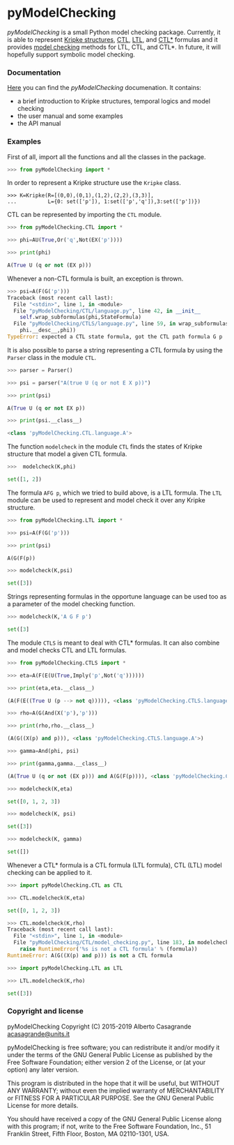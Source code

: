 # pyModelChecking
*pyModelChecking* is a small Python model checking package. Currently, it is able to represent
[Kripke structures][Kripke], [CTL][CTL], [LTL][LTL], and [CTL*][CTLS] formulas and
it provides [model checking][modelchecking] methods for LTL, CTL, and CTL*.
In future, it will hopefully support symbolic model checking.

[Kripke]: https://en.wikipedia.org/wiki/Kripke_structure_%28model_checking%29
[CTL]: https://en.wikipedia.org/wiki/Computation_tree_logic
[modelchecking]: https://en.wikipedia.org/wiki/Model_checking
[LTL]: https://en.wikipedia.org/wiki/Linear_temporal_logic
[CTLS]: https://en.wikipedia.org/wiki/CTL*

### Documentation

[Here][last_doc] you can find the *pyModelChecking* documenation. It contains:
* a brief introduction to Kripke structures, temporal logics and model checking
* the user manual and some examples
* the API manual  

[last_doc]: https://pymodelchecking.readthedocs.io/

### Examples

First of all, import all the functions and all the classes in the package.

```python
>>> from pyModelChecking import *
```

In order to represent a Kripke structure use the `Kripke` class.

```
>>> K=Kripke(R=[(0,0),(0,1),(1,2),(2,2),(3,3)],
...          L={0: set(['p']), 1:set(['p','q']),3:set(['p'])})
```

CTL can be represented by importing the `CTL` module.

```python
>>> from pyModelChecking.CTL import *

>>> phi=AU(True,Or('q',Not(EX('p'))))

>>> print(phi)

A(True U (q or not (EX p)))
```

Whenever a non-CTL formula is built, an exception is thrown.

```python
>>> psi=A(F(G('p')))
Traceback (most recent call last):
  File "<stdin>", line 1, in <module>
  File "pyModelChecking/CTL/language.py", line 42, in __init__
    self.wrap_subformulas(phi,StateFormula)
  File "pyModelChecking/CTLS/language.py", line 59, in wrap_subformulas
    phi.__desc__,phi))
TypeError: expected a CTL state formula, got the CTL path formula G p
```

It is also possible to parse a string representing a CTL formula by using the `Parser` class in the module `CTL`.

```python
>>> parser = Parser()

>>> psi = parser("A(true U (q or not E X p))")

>>> print(psi)

A(True U (q or not EX p))

>>> print(psi.__class__)

<class 'pyModelChecking.CTL.language.A'>
```

The function `modelcheck` in the module `CTL` finds the states of Kripke structure that model a given CTL formula.

```python
>>>  modelcheck(K,phi)

set([1, 2])
```

The formula `AFG p`, which we tried to build above, is a LTL formula.
The `LTL` module can be used to represent and
model check it over any Kripke structure.

```python
>>> from pyModelChecking.LTL import *

>>> psi=A(F(G('p')))

>>> print(psi)

A(G(F(p))

>>> modelcheck(K,psi)

set([3])
```

Strings representing formulas in the opportune language can be used too as a parameter of the model checking function.

```python
>>> modelcheck(K,'A G F p')

set([3]
```

The module `CTLS` is meant to deal with CTL* formulas. It can also combine and model checks CTL and LTL formulas.

```python
>>> from pyModelChecking.CTLS import *

>>> eta=A(F(E(U(True,Imply('p',Not('q'))))))

>>> print(eta,eta.__class__)

(A(F(E((True U (p --> not q))))), <class 'pyModelChecking.CTLS.language.A'>)

>>> rho=A(G(And(X('p'),'p')))

>>> print(rho,rho.__class__)

(A(G((X(p) and p))), <class 'pyModelChecking.CTLS.language.A'>)

>>> gamma=And(phi, psi)

>>> print(gamma,gamma.__class__)

(A(True U (q or not (EX p))) and A(G(F(p)))), <class 'pyModelChecking.CTLS.language.And'>)

>>> modelcheck(K,eta)

set([0, 1, 2, 3])

>>> modelcheck(K, psi)

set([3])

>>> modelcheck(K, gamma)

set([])

```

Whenever a CTL* formula is a CTL formula (LTL formula), CTL (LTL) model checking can
be applied to it.

```python
>>> import pyModelChecking.CTL as CTL

>>> CTL.modelcheck(K,eta)

set([0, 1, 2, 3])

>>> CTL.modelcheck(K,rho)
Traceback (most recent call last):
  File "<stdin>", line 1, in <module>
  File "pyModelChecking/CTL/model_checking.py", line 183, in modelcheck
    raise RuntimeError('%s is not a CTL formula' % (formula))
RuntimeError: A(G((X(p) and p))) is not a CTL formula

>>> import pyModelChecking.LTL as LTL

>>> LTL.modelcheck(K,rho)

set([3])
```

### Copyright and license

pyModelChecking
Copyright (C) 2015-2019  Alberto Casagrande <acasagrande@units.it>

pyModelChecking is free software; you can redistribute it and/or
modify it under the terms of the GNU General Public License
as published by the Free Software Foundation; either version 2
of the License, or (at your option) any later version.

This program is distributed in the hope that it will be useful,
but WITHOUT ANY WARRANTY; without even the implied warranty of
MERCHANTABILITY or FITNESS FOR A PARTICULAR PURPOSE.  See the
GNU General Public License for more details.

You should have received a copy of the GNU General Public License
along with this program; if not, write to the Free Software
Foundation, Inc., 51 Franklin Street, Fifth Floor, Boston, MA  02110-1301, USA.

